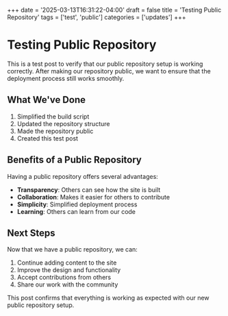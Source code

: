 +++
date = '2025-03-13T16:31:22-04:00'
draft = false
title = 'Testing Public Repository'
tags = ['test', 'public']
categories = ['updates']
+++

# Testing Public Repository

This is a test post to verify that our public repository setup is working correctly. After making our repository public, we want to ensure that the deployment process still works smoothly.

## What We've Done

1. Simplified the build script
2. Updated the repository structure
3. Made the repository public
4. Created this test post

## Benefits of a Public Repository

Having a public repository offers several advantages:

- **Transparency**: Others can see how the site is built
- **Collaboration**: Makes it easier for others to contribute
- **Simplicity**: Simplified deployment process
- **Learning**: Others can learn from our code

## Next Steps

Now that we have a public repository, we can:

1. Continue adding content to the site
2. Improve the design and functionality
3. Accept contributions from others
4. Share our work with the community

This post confirms that everything is working as expected with our new public repository setup.
